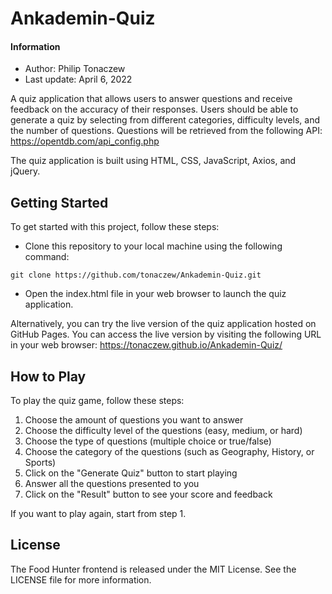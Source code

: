 # Ankademin-Quiz

#### Information
- Author: Philip Tonaczew
- Last update: April 6, 2022

A quiz application that allows users to answer questions and receive feedback on the accuracy of their responses. Users should be able to generate a quiz by selecting from different categories, difficulty levels, and the number of questions. Questions will be retrieved from the following API: https://opentdb.com/api_config.php

The quiz application is built using HTML, CSS, JavaScript, Axios, and jQuery.

## Getting Started

To get started with this project, follow these steps:

- Clone this repository to your local machine using the following command: 

`git clone https://github.com/tonaczew/Ankademin-Quiz.git`

- Open the index.html file in your web browser to launch the quiz application.

Alternatively, you can try the live version of the quiz application hosted on GitHub Pages. You can access the live version by visiting the following URL in your web browser: https://tonaczew.github.io/Ankademin-Quiz/


## How to Play

To play the quiz game, follow these steps:

1. Choose the amount of questions you want to answer
2. Choose the difficulty level of the questions (easy, medium, or hard)
3. Choose the type of questions (multiple choice or true/false)
4. Choose the category of the questions (such as Geography, History, or Sports)
5. Click on the "Generate Quiz" button to start playing
6. Answer all the questions presented to you
7. Click on the "Result" button to see your score and feedback

If you want to play again, start from step 1.

## License

The Food Hunter frontend is released under the MIT License. See the LICENSE file for more information.
